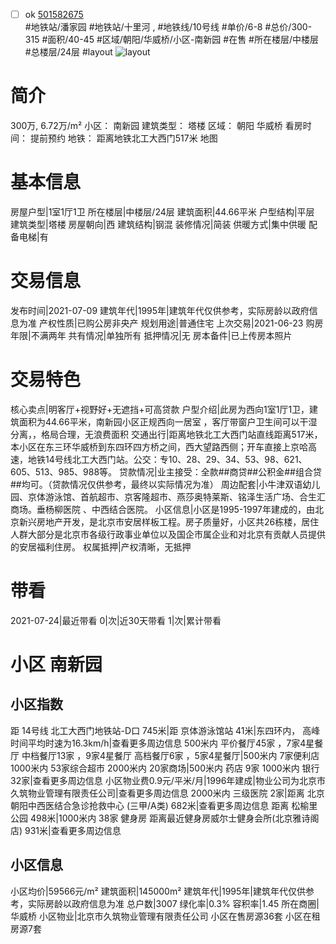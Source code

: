 - [ ] ok [501582675](https://bj.5i5j.com/ershoufang/501582675.html)  
 #地铁站/潘家园 #地铁站/十里河 ,  #地铁线/10号线
#单价/6-8 #总价/300-315 #面积/40-45   #区域/朝阳/华威桥/小区-南新园 #在售 #所在楼层/中楼层 #总楼层/24层 #layout 
![layout](http://image2a.5i5j.com/bdir/layout/98630.jpg_P5.jpg) 
# 简介 
 300万,  6.72万/m² 
小区： 南新园
建筑类型： 塔楼
区域： 朝阳 华威桥
看房时间： 提前预约
地铁： 距离地铁北工大西门517米 地图
# 基本信息 
 房屋户型|1室1厅1卫
所在楼层|中楼层/24层
建筑面积|44.66平米
户型结构|平层
建筑类型|塔楼
房屋朝向|西
建筑结构|钢混
装修情况|简装
供暖方式|集中供暖
配备电梯|有
# 交易信息 
 发布时间|2021-07-09
建筑年代|1995年|建筑年代仅供参考，实际房龄以政府信息为准
产权性质|已购公房非央产
规划用途|普通住宅
上次交易|2021-06-23
购房年限|不满两年
共有情况|单独所有
抵押情况|无
房本备件|已上传房本照片
# 交易特色 
 核心卖点|明客厅+视野好+无遮挡+可高贷款
户型介绍|此房为西向1室1厅1卫，建筑面积为44.66平米，南新园小区正规西向一居室 ，客厅带窗户卫生间可以干湿分离，，格局合理，无浪费面积
交通出行|距离地铁北工大西门站直线距离517米，本小区在东三环华威桥到东四环四方桥之间，西大望路西侧；开车直接上京哈高速，地铁14号线北工大西门站。公交：专10、28、29、34、53、98、621、605、513、985、988等。
贷款情况|业主接受：全款##商贷##公积金##组合贷##均可。（贷款情况仅供参考，最终以实际情况为准）
周边配套|小牛津双语幼儿园、京体游泳馆、首航超市、京客隆超市、燕莎奥特莱斯、铭泽生活广场、合生汇商场。垂杨柳医院 、中西结合医院。
小区信息|小区是1995-1997年建成的，由北京新兴房地产开发，是北京市安居样板工程。房子质量好，小区共26栋楼，居住人群大部分是北京市各级行政事业单位以及国企市属企业和对北京有贡献人员提供的安居福利住房。
权属抵押|产权清晰，无抵押
# 带看 
 2021-07-24|最近带看	 0|次|近30天带看	 1|次|累计带看
# 小区 南新园
## 小区指数 
 距 14号线 北工大西门地铁站-D口 745米|距 京体游泳馆站 41米|东四环内， 高峰时间平均时速为16.3km/h|查看更多周边信息
500米内 平价餐厅45家 ，7家4星餐厅
中档餐厅13家 ，9家4星餐厅
高档餐厅6家 ，5家4星餐厅|500米内 7家便利店
1000米内 53家综合超市
2000米内 20家商场|500米内 药店 9家
1000米内 银行 32家|查看更多周边信息
小区物业费0.9元/平米/月|1996年建成|物业公司为北京市久筑物业管理有限责任公司|查看更多周边信息
2000米内 三级医院 2家|距离 北京朝阳中西医结合急诊抢救中心 (三甲/A类) 682米|查看更多周边信息
距离 松榆里公园 498米|1000米内 38家 健身房
距离最近健身房威尔士健身会所(北京雅诗阁店) 931米|查看更多周边信息
## 小区信息 
 小区均价|59566元/m²
建筑面积|145000m²
建筑年代|1995年|建筑年代仅供参考，实际房龄以政府信息为准
总户数|3007
绿化率|0.3%
容积率|1.45
所在商圈|华威桥
小区物业|北京市久筑物业管理有限责任公司
小区在售房源36套
小区在租房源7套
